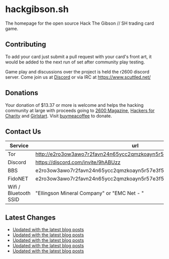 # hackgibson.sh
The homepage for the open source Hack The Gibson // SH trading card game.


## Contributing

To add your card just submit a pull request with your card's front art, it would be added to the next run of set after community play testing.

Game play and discussions over the project is held the r2600 discord server. Come join us at [Discord](https://discord.com/invite/9hABUzz) or via IRC at https://www.scuttled.net/


## Donations

Your donation of $13.37 or more is welcome and helps the hacking community at large with proceeds going to [2600 Magazine](https://2600.com/), [Hackers for Charity](https://hackersforcharity.org) and [Girlstart](https://girlstart.org).  Visit [buymeacoffee](https://www.buymeacoffee.com/hackgibson.sh) to donate.


## Contact Us

Service | url
-|-
Tor | http://e2ro3ow3awo7r2favn24n65ycc2qmzkoayn5r57e3f56nvjwdcgg32ad.onion
Discord | https://discord.com/invite/9hABUzz
BBS | e2ro3ow3awo7r2favn24n65ycc2qmzkoayn5r57e3f56nvjwdcgg32ad.onion:23
FidoNET | e2ro3ow3awo7r2favn24n65ycc2qmzkoayn5r57e3f56nvjwdcgg32ad.onion:24554
Wifi / Bluetooth SSID | "Ellingson Mineral Company" or "EMC Net - <fidonet address>"

## Latest Changes
<!-- BLOG-POST-LIST:START -->
- [Updated with the latest blog posts](https://github.com/DFW2600/hackgibson.sh/commit/743a6e4a9855e4768ee8b591f9727950a21ed1eb)
- [Updated with the latest blog posts](https://github.com/DFW2600/hackgibson.sh/commit/19363a4a26368ea75dd1b6e470ba41390a2f3fc1)
- [Updated with the latest blog posts](https://github.com/DFW2600/hackgibson.sh/commit/76c42d08c1e872f82584cf7da73e53f0e2c6770e)
- [Updated with the latest blog posts](https://github.com/DFW2600/hackgibson.sh/commit/a96521742090388b3c3573607a916aed7dcfdee6)
- [Updated with the latest blog posts](https://github.com/DFW2600/hackgibson.sh/commit/a3b82b2e20765fc902fc7d93d26f9362df830726)
<!-- BLOG-POST-LIST:END -->
